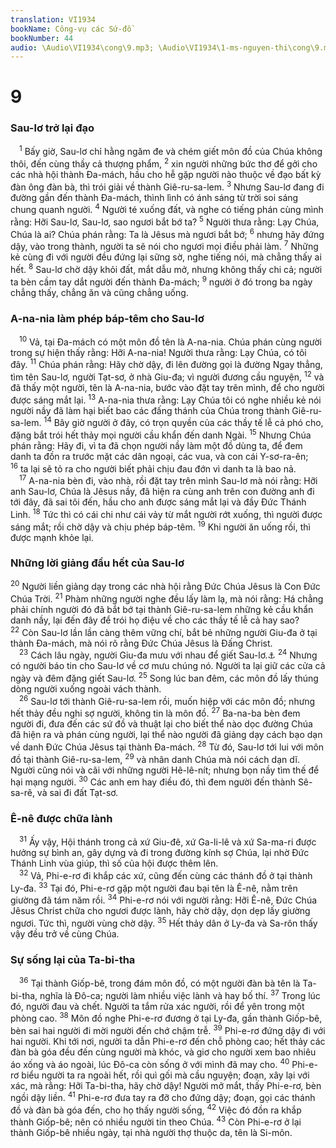 ```yaml
---
translation: VI1934
bookName: Công-vụ các Sứ-đồ 
bookNumber: 44
audio: \Audio\VI1934\cong\9.mp3; \Audio\VI1934\1-ms-nguyen-thi\cong\9.mp3; \Audio\VI1934\2-ms-david-dong\cong\9.mp3
---
```


<div class="title"><h1>9</h1><h3>Sau-lơ trở lại đạo</h3></div>
<span class="verse cong_9_1"> <sup>1</sup> Bấy giờ, Sau-lơ chỉ hằng ngăm đe và chém giết môn đồ của Chúa không thôi, đến cùng thầy cả thượng phẩm, </span>
<span class="verse cong_9_2"><sup>2</sup> xin người những bức thơ để gởi cho các nhà hội thành Đa-mách, hầu cho hễ gặp người nào thuộc về đạo bất kỳ đàn ông đàn bà, thì trói giải về thành Giê-ru-sa-lem. </span>
<span class="verse cong_9_3"><sup>3</sup> Nhưng Sau-lơ đang đi đường gần đến thành Đa-mách, thình lình có ánh sáng từ trời soi sáng chung quanh người. </span>
<span class="verse cong_9_4"><sup>4</sup> Người té xuống đất, và nghe có tiếng phán cùng mình rằng: Hỡi Sau-lơ, Sau-lơ, sao ngươi bắt bớ ta? </span>
<span class="verse cong_9_5"><sup>5</sup> Người thưa rằng: Lạy Chúa, Chúa là ai? Chúa phán rằng: Ta là Jêsus mà ngươi bắt bớ; </span>
<span class="verse cong_9_6"><sup>6</sup> nhưng hãy đứng dậy, vào trong thành, người ta sẽ nói cho ngươi mọi điều phải làm. </span>
<span class="verse cong_9_7"><sup>7</sup> Những kẻ cùng đi với người đều đứng lại sững sờ, nghe tiếng nói, mà chẳng thấy ai hết. </span>
<span class="verse cong_9_8"><sup>8</sup> Sau-lơ chờ dậy khỏi đất, mắt dẫu mở, nhưng không thấy chi cả; người ta bèn cầm tay dắt người đến thành Đa-mách; </span>
<span class="verse cong_9_9"><sup>9</sup> người ở đó trong ba ngày chẳng thấy, chẳng ăn và cũng chẳng uống. <br/></span>
<div class="title"><h3>A-na-nia làm phép báp-têm cho Sau-lơ</h3></div>
<span class="verse cong_9_10"> <sup>10</sup> Vả, tại Đa-mách có một môn đồ tên là A-na-nia. Chúa phán cùng người trong sự hiện thấy rằng: Hỡi A-na-nia! Người thưa rằng: Lạy Chúa, có tôi đây. </span>
<span class="verse cong_9_11"><sup>11</sup> Chúa phán rằng: Hãy chờ dậy, đi lên đường gọi là đường Ngay thẳng, tìm tên Sau-lơ, người Tạt-sơ, ở nhà Giu-đa; vì người đương cầu nguyện, </span>
<span class="verse cong_9_12"><sup>12</sup> và đã thấy một người, tên là A-na-nia, bước vào đặt tay trên mình, để cho người được sáng mắt lại. </span>
<span class="verse cong_9_13"><sup>13</sup> A-na-nia thưa rằng: Lạy Chúa tôi có nghe nhiều kẻ nói người nầy đã làm hại biết bao các đấng thánh của Chúa trong thành Giê-ru-sa-lem. </span>
<span class="verse cong_9_14"><sup>14</sup> Bây giờ người ở đây, có trọn quyền của các thầy tế lễ cả phó cho, đặng bắt trói hết thảy mọi người cầu khẩn đến danh Ngài. </span>
<span class="verse cong_9_15"><sup>15</sup> Nhưng Chúa phán rằng: Hãy đi, vì ta đã chọn người nầy làm một đồ dùng ta, để đem danh ta đồn ra trước mặt các dân ngoại, các vua, và con cái Y-sơ-ra-ên; </span>
<span class="verse cong_9_16"><sup>16</sup> ta lại sẽ tỏ ra cho người biết phải chịu đau đớn vì danh ta là bao nả. <br/></span>
<span class="verse cong_9_17"> <sup>17</sup> A-na-nia bèn đi, vào nhà, rồi đặt tay trên mình Sau-lơ mà nói rằng: Hỡi anh Sau-lơ, Chúa là Jêsus nầy, đã hiện ra cùng anh trên con đường anh đi tới đây, đã sai tôi đến, hầu cho anh được sáng mắt lại và đầy Đức Thánh Linh. </span>
<span class="verse cong_9_18"><sup>18</sup> Tức thì có cái chi như cái vảy từ mắt người rớt xuống, thì người được sáng mắt; rồi chờ dậy và chịu phép báp-têm. </span>
<span class="verse cong_9_19"><sup>19</sup> Khi người ăn uống rồi, thì được mạnh khỏe lại. <br/></span>
<div class="title"><h3>Những lời giảng đầu hết của Sau-lơ</h3></div>
<span class="verse cong_9_20"><sup>20</sup> Người liền giảng dạy trong các nhà hội rằng Đức Chúa Jêsus là Con Đức Chúa Trời. </span>
<span class="verse cong_9_21"><sup>21</sup> Phàm những người nghe đều lấy làm lạ, mà nói rằng: Há chẳng phải chính người đó đã bắt bớ tại thành Giê-ru-sa-lem những kẻ cầu khẩn danh nầy, lại đến đây để trói họ điệu về cho các thầy tế lễ cả hay sao? </span>
<span class="verse cong_9_22"><sup>22</sup> Còn Sau-lơ lần lần càng thêm vững chí, bắt bẻ những người Giu-đa ở tại thành Đa-mách, mà nói rõ rằng Đức Chúa Jêsus là Đấng Christ. <br/></span>
<span class="verse cong_9_23"> <sup>23</sup> Cách lâu ngày, người Giu-đa mưu với nhau để giết Sau-lơ.<a data-toggle="tooltip" data-placement="bottom" title="2Co 11:32-33">⚓</a></span>
<span class="verse cong_9_24"><sup>24</sup> Nhưng có người báo tin cho Sau-lơ về cơ mưu chúng nó. Người ta lại giữ các cửa cả ngày và đêm đặng giết Sau-lơ. </span>
<span class="verse cong_9_25"><sup>25</sup> Song lúc ban đêm, các môn đồ lấy thúng dòng người xuống ngoài vách thành. <br/></span>
<span class="verse cong_9_26"> <sup>26</sup> Sau-lơ tới thành Giê-ru-sa-lem rồi, muốn hiệp với các môn đồ; nhưng hết thảy đều nghi sợ người, không tin là môn đồ. </span>
<span class="verse cong_9_27"><sup>27</sup> Ba-na-ba bèn đem người đi, đưa đến các sứ đồ và thuật lại cho biết thể nào dọc đường Chúa đã hiện ra và phán cùng người, lại thể nào người đã giảng dạy cách bạo dạn về danh Đức Chúa Jêsus tại thành Đa-mách. </span>
<span class="verse cong_9_28"><sup>28</sup> Từ đó, Sau-lơ tới lui với môn đồ tại thành Giê-ru-sa-lem, </span>
<span class="verse cong_9_29"><sup>29</sup> và nhân danh Chúa mà nói cách dạn dĩ. Người cũng nói và cãi với những người Hê-lê-nít; nhưng bọn nầy tìm thế để hại mạng người. </span>
<span class="verse cong_9_30"><sup>30</sup> Các anh em hay điều đó, thì đem người đến thành Sê-sa-rê, và sai đi đất Tạt-sơ. <br/></span>
<div class="title"><h3>Ê-nê được chữa lành</h3></div>
<span class="verse cong_9_31"> <sup>31</sup> Ấy vậy, Hội thánh trong cả xứ Giu-đê, xứ Ga-li-lê và xứ Sa-ma-ri được hưởng sự bình an, gây dựng và đi trong đường kính sợ Chúa, lại nhờ Đức Thánh Linh vùa giúp, thì số của hội được thêm lên. <br/></span>
<span class="verse cong_9_32"> <sup>32</sup> Vả, Phi-e-rơ đi khắp các xứ, cũng đến cùng các thánh đồ ở tại thành Ly-đa. </span>
<span class="verse cong_9_33"><sup>33</sup> Tại đó, Phi-e-rơ gặp một người đau bại tên là Ê-nê, nằm trên giường đã tám năm rồi. </span>
<span class="verse cong_9_34"><sup>34</sup> Phi-e-rơ nói với người rằng: Hỡi Ê-nê, Đức Chúa Jêsus Christ chữa cho ngươi được lành, hãy chờ dậy, dọn dẹp lấy giường ngươi. Tức thì, người vùng chờ dậy. </span>
<span class="verse cong_9_35"><sup>35</sup> Hết thảy dân ở Ly-đa và Sa-rôn thấy vậy đều trở về cùng Chúa. <br/></span>
<div class="title"><h3>Sự sống lại của Ta-bi-tha</h3></div>
<span class="verse cong_9_36"> <sup>36</sup> Tại thành Giốp-bê, trong đám môn đồ, có một người đàn bà tên là Ta-bi-tha, nghĩa là Đô-ca; người làm nhiều việc lành và hay bố thí. </span>
<span class="verse cong_9_37"><sup>37</sup> Trong lúc đó, người đau và chết. Người ta tắm rửa xác người, rồi để yên trong một phòng cao. </span>
<span class="verse cong_9_38"><sup>38</sup> Môn đồ nghe Phi-e-rơ đương ở tại Ly-đa, gần thành Giốp-bê, bèn sai hai người đi mời người đến chớ chậm trễ. </span>
<span class="verse cong_9_39"><sup>39</sup> Phi-e-rơ đứng dậy đi với hai người. Khi tới nơi, người ta dẫn Phi-e-rơ đến chỗ phòng cao; hết thảy các đàn bà góa đều đến cùng người mà khóc, và giơ cho người xem bao nhiêu áo xống và áo ngoài, lúc Đô-ca còn sống ở với mình đã may cho. </span>
<span class="verse cong_9_40"><sup>40</sup> Phi-e-rơ biểu người ta ra ngoài hết, rồi quì gối mà cầu nguyện; đoạn, xây lại với xác, mà rằng: Hỡi Ta-bi-tha, hãy chờ dậy! Người mở mắt, thấy Phi-e-rơ, bèn ngồi dậy liền. </span>
<span class="verse cong_9_41"><sup>41</sup> Phi-e-rơ đưa tay ra đỡ cho đứng dậy; đoạn, gọi các thánh đồ và đàn bà góa đến, cho họ thấy người sống, </span>
<span class="verse cong_9_42"><sup>42</sup> Việc đó đồn ra khắp thành Giốp-bê; nên có nhiều người tin theo Chúa. </span>
<span class="verse cong_9_43"><sup>43</sup> Còn Phi-e-rơ ở lại thành Giốp-bê nhiều ngày, tại nhà người thợ thuộc da, tên là Si-môn. <br/></span>
